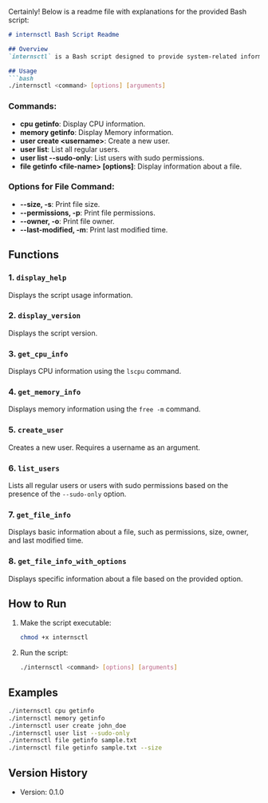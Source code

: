 Certainly! Below is a readme file with explanations for the provided Bash script:

```markdown
# internsctl Bash Script Readme

## Overview
`internsctl` is a Bash script designed to provide system-related information and perform basic system operations. It supports commands related to CPU, memory, user management, and file information.

## Usage
```bash
./internsctl <command> [options] [arguments]
```

### Commands:
- **cpu getinfo**: Display CPU information.
- **memory getinfo**: Display Memory information.
- **user create \<username\>**: Create a new user.
- **user list**: List all regular users.
- **user list --sudo-only**: List users with sudo permissions.
- **file getinfo \<file-name\> [options]**: Display information about a file.

### Options for File Command:
- **--size, -s**: Print file size.
- **--permissions, -p**: Print file permissions.
- **--owner, -o**: Print file owner.
- **--last-modified, -m**: Print last modified time.

## Functions
### 1. `display_help`
Displays the script usage information.

### 2. `display_version`
Displays the script version.

### 3. `get_cpu_info`
Displays CPU information using the `lscpu` command.

### 4. `get_memory_info`
Displays memory information using the `free -m` command.

### 5. `create_user`
Creates a new user. Requires a username as an argument.

### 6. `list_users`
Lists all regular users or users with sudo permissions based on the presence of the `--sudo-only` option.

### 7. `get_file_info`
Displays basic information about a file, such as permissions, size, owner, and last modified time.

### 8. `get_file_info_with_options`
Displays specific information about a file based on the provided option.

## How to Run
1. Make the script executable:
   ```bash
   chmod +x internsctl
   ```
2. Run the script:
   ```bash
   ./internsctl <command> [options] [arguments]
   ```

## Examples
```bash
./internsctl cpu getinfo
./internsctl memory getinfo
./internsctl user create john_doe
./internsctl user list --sudo-only
./internsctl file getinfo sample.txt
./internsctl file getinfo sample.txt --size
```


## Version History
- Version: 0.1.0

